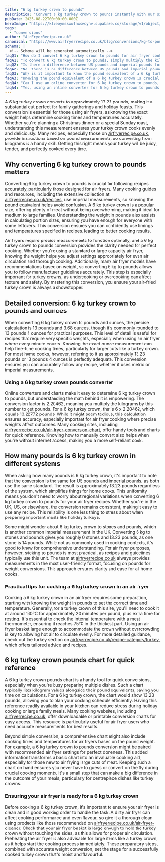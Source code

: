 ```yaml
---
title: "6 kg turkey crown to pounds"
description: "Convert 6 kg turkey crown to pounds instantly with our simple guide. Perfect for air fryer cooking and holiday meal planning."
pubDate: 2025-08-22T00:00:00.000Z
heroImage: "https://klueoymssxwfnxsvcyhv.supabase.co/storage/v1/object/public/Shmucket/6-kg-turkey-crown-to-pounds.webp"
tags:
  - "conversions"
author: "AirFryerRecipe.co.uk"
canonical: "https://www.airfryerrecipe.co.uk/blog/conversions/kg-to-pounds/6-kg-turkey-crown-to-pounds"
schema: |
  <!-- Schema will be generated automatically -->
faqQ1: "How do I convert 6 kg turkey crown to pounds for air fryer cooking?"
faqA1: "To convert 6 kg turkey crown to pounds, simply multiply the kilogram value by 2.20462. This gives you approximately 13.23 pounds, which is the weight you'll use for air fryer recipes and timing guidelines. Knowing this conversion ensures you can accurately follow cooking instructions for perfect results every time."
faqQ2: "Is there a difference between US pounds and imperial pounds for converting 6 kg turkey crown?"
faqA2: "No, there is no difference between US pounds and imperial pounds when converting 6 kg turkey crown to pounds. Both systems use the same standard, so 6 kg always equals approximately 13.23 pounds regardless of where you are. This makes it easy to use any air fryer recipe without worrying about regional measurement variations."
faqQ3: "Why is it important to know the pound equivalent of a 6 kg turkey crown for air frying?"
faqA3: "Knowing the pound equivalent of a 6 kg turkey crown is crucial for air frying because most recipes and appliance guidelines use pounds to determine cooking times and temperatures. Accurate weight conversion ensures your turkey crown cooks evenly and safely, preventing undercooking or drying out. It also helps you select the right size air fryer and adjust settings for optimal performance."
faqQ4: "Can I use an online converter for 6 kg turkey crown to pounds, and is it reliable?"
faqA4: "Yes, using an online converter for 6 kg turkey crown to pounds is generally reliable and convenient for quick calculations. Most converters use the standard conversion factor of 2.20462, giving you accurate results for cooking purposes. For added confidence, you can cross-reference with trusted cooking resources like airfryerrecipe.co.uk to ensure precision."
---
```

<p>A 6 kg turkey crown converts to approximately 13.23 pounds, making it a substantial cut perfect for family gatherings and holiday feasts. This conversion is essential for those using air fryers, as knowing the exact weight helps determine cooking times and temperatures accurately. Whether you're planning a Christmas dinner or a special Sunday roast, understanding this measurement ensures your turkey crown cooks evenly and deliciously. Many recipes, especially those on <a href=https://www.airfryerrecipe.co.uk/>airfryerrecipe.co.uk</a>, provide instructions based on pound measurements, so converting from kilograms is a handy skill. Getting this right means your turkey will be juicy, tender, and perfectly cooked every time.</p>

<h2>Why converting 6 kg turkey crown to pounds matters</h2>
<p>Converting 6 kg turkey crown to pounds is crucial for following recipes accurately, particularly those designed for air fryers. Many cooking guides and resources, including the extensive collection at <a href=https://www.airfryerrecipe.co.uk/recipes>airfryerrecipe.co.uk/recipes</a>, use imperial measurements, so knowing the pound equivalent helps avoid confusion. A 6 kg turkey crown is a popular size, offering plenty of meat without being overwhelming, making it ideal for medium to large families. Understanding the weight in pounds also assists in calculating portion sizes, ensuring you have enough for everyone with some leftovers. This conversion ensures you can confidently use timings and temperatures specified in recipes, leading to better cooking results.</p>

<p>Air fryers require precise measurements to function optimally, and a 6 kg turkey crown to pounds conversion provides the clarity needed for perfect cooking. Whether you're using a standard or large capacity air fryer, knowing the weight helps you adjust settings appropriately for even air circulation and thorough cooking. Additionally, many air fryer models have recommendations based on weight, so converting 6 kg to pounds allows you to follow manufacturer guidelines accurately. This step is especially important for turkey crowns, as undercooking or overcooking can affect texture and safety. By mastering this conversion, you ensure your air-fried turkey crown is always a showstopper.</p>

<h2>Detailed conversion: 6 kg turkey crown to pounds and ounces</h2>
<p>When converting 6 kg turkey crown to pounds and ounces, the precise calculation is 13 pounds and 3.68 ounces, though it's commonly rounded to 13 pounds 4 ounces for practical purposes. This level of detail is useful for recipes that require very specific weights, especially when using an air fryer where every minute counts. Knowing the exact ounce measurement can help fine-tune cooking times, particularly for larger cuts like a turkey crown. For most home cooks, however, referring to it as approximately 13.23 pounds or 13 pounds 4 ounces is perfectly adequate. This conversion ensures you can accurately follow any recipe, whether it uses metric or imperial measurements.</p>

<h3>Using a 6 kg turkey crown pounds converter</h3>
<p>Online converters and charts make it easy to determine 6 kg turkey crown to pounds, but understanding the math behind it is empowering. The conversion factor is 2.20462, meaning you multiply the kilograms by this number to get pounds. For a 6 kg turkey crown, that's 6 x 2.20462, which equals 13.22772 pounds. While it might seem tedious, this calculation ensures accuracy, especially important for air fryer cooking where precise weights affect outcomes. Many cooking sites, including <a href=https://www.airfryerrecipe.co.uk/air-fryer-conversion-chart>airfryerrecipe.co.uk/air-fryer-conversion-chart</a>, offer handy tools and charts for quick reference. Knowing how to manually convert also helps when you're without internet access, making you a more self-reliant cook.</p>

<h2>How many pounds is 6 kg turkey crown in different systems</h2>
<p>When asking how many pounds is 6 kg turkey crown, it's important to note that the conversion is the same for US pounds and imperial pounds, as both use the same standard. The result is approximately 13.23 pounds regardless of the system, which simplifies things for home cooks. This uniformity means you don't need to worry about regional variations when converting 6 kg turkey crown to pounds for your air fryer recipes. Whether you're in the UK, US, or elsewhere, the conversion remains consistent, making it easy to use any recipe. This reliability is one less thing to stress about when preparing important meals like holiday turkeys.</p>

<p>Some might wonder about 6 kg turkey crown to stones and pounds, which is another common imperial measurement in the UK. Converting 6 kg to stones and pounds gives you roughly 0 stones and 13.23 pounds, as one stone is 14 pounds. While not as commonly used in cooking contexts, it's good to know for comprehensive understanding. For air fryer purposes, however, sticking to pounds is most practical, as recipes and guidelines typically use this unit. The team at <a href=https://www.airfryerrecipe.co.uk/>airfryerrecipe.co.uk</a> always provides measurements in the most user-friendly format, focusing on pounds for weight conversions. This approach ensures clarity and ease for all home cooks.</p>

<h3>Practical tips for cooking a 6 kg turkey crown in an air fryer</h3>
<p>Cooking a 6 kg turkey crown in an air fryer requires some preparation, starting with knowing the weight in pounds to set the correct time and temperature. Generally, for a turkey crown of this size, you'll need to cook it at around 160°C for approximately 20 minutes per pound, plus extra time for resting. It's essential to check the internal temperature with a meat thermometer, ensuring it reaches 75°C in the thickest part. Using an air fryer basket large enough to accommodate the crown without overcrowding is key to allowing hot air to circulate evenly. For more detailed guidance, check out the turkey section on <a href=https://www.airfryerrecipe.co.uk/recipe-category/turkey>airfryerrecipe.co.uk/recipe-category/turkey</a>, which offers tailored advice and recipes.</p>

<h2>6 kg turkey crown pounds chart for quick reference</h2>
<p>A 6 kg turkey crown pounds chart is a handy tool for quick conversions, especially when you're busy preparing multiple dishes. Such a chart typically lists kilogram values alongside their pound equivalents, saving you time on calculations. For a 6 kg turkey crown, the chart would show 13.23 pounds, allowing you to plan your cooking schedule efficiently. Having this reference readily available in your kitchen can reduce stress during holiday cooking or large family meals. Many cooking websites, including <a href=https://www.airfryerrecipe.co.uk/>airfryerrecipe.co.uk</a>, offer downloadable or printable conversion charts for easy access. This resource is particularly useful for air fryer users who need accurate measurements for best results.</p>

<p>Beyond simple conversion, a comprehensive chart might also include cooking times and temperatures for air fryers based on the pound weight. For example, a 6 kg turkey crown to pounds conversion might be paired with recommended air fryer settings for perfect doneness. This added information transforms a basic chart into an invaluable cooking aid, especially for those new to air frying large cuts of meat. Keeping such a chart on hand ensures you never have to guess or convert on the fly during crucial cooking moments. It's a small step that can make a big difference in the outcome of your meals, particularly for centrepiece dishes like turkey crowns.</p>

<h3>Ensuring your air fryer is ready for a 6 kg turkey crown</h3>
<p>Before cooking a 6 kg turkey crown, it's important to ensure your air fryer is clean and in good working order to handle the task. A dirty air fryer can affect cooking performance and even flavour, so give it a thorough clean using products like those recommended on <a href=https://www.airfryerrecipe.co.uk/air-fryer-cleaner>airfryerrecipe.co.uk/air-fryer-cleaner</a>. Check that your air fryer basket is large enough to hold the turkey crown without touching the sides, as this allows for proper air circulation. Preheating the air fryer is also advisable for large items like a turkey crown, as it helps start the cooking process immediately. These preparatory steps, combined with accurate weight conversion, set the stage for a successfully cooked turkey crown that's moist and flavourful.</p>
